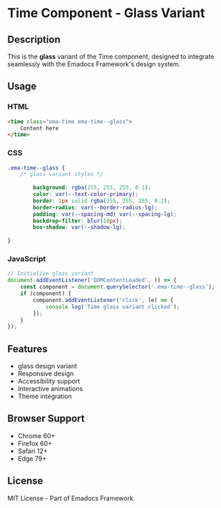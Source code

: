 # Time Component - Glass Variant

## Description
This is the **glass** variant of the Time component, designed to integrate seamlessly with the Emadocs Framework's design system.

## Usage

### HTML
```html
<time class="ema-time ema-time--glass">
    Content here
</time>
```

### CSS
```css
.ema-time--glass {
    /* glass variant styles */
    
        background: rgba(255, 255, 255, 0.1);
        color: var(--text-color-primary);
        border: 1px solid rgba(255, 255, 255, 0.2);
        border-radius: var(--border-radius-lg);
        padding: var(--spacing-md) var(--spacing-lg);
        backdrop-filter: blur(10px);
        box-shadow: var(--shadow-lg);
    
}
```

### JavaScript
```javascript
// Initialize glass variant
document.addEventListener('DOMContentLoaded', () => {
    const component = document.querySelector('.ema-time--glass');
    if (component) {
        component.addEventListener('click', (e) => {
            console.log('Time glass variant clicked');
        });
    }
});
```

## Features
- glass design variant
- Responsive design
- Accessibility support
- Interactive animations
- Theme integration

## Browser Support
- Chrome 60+
- Firefox 60+
- Safari 12+
- Edge 79+

## License
MIT License - Part of Emadocs Framework
